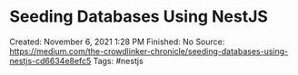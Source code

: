 # Seeding Databases Using NestJS

Created: November 6, 2021 1:28 PM
Finished: No
Source: https://medium.com/the-crowdlinker-chronicle/seeding-databases-using-nestjs-cd6634e8efc5
Tags: #nestjs
